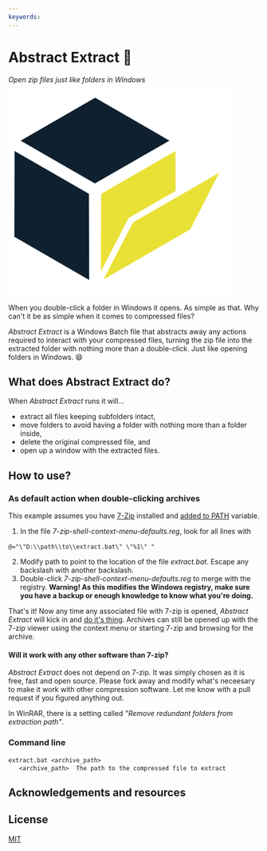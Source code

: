 ```yaml
---
keywords:
---
```

# Abstract Extract :open_file_folder:
_Open zip files just like folders in Windows_

![logotype](logotype.svg)

When you double-click a folder in Windows it opens. As simple as that. Why can't it be as simple when it comes to compressed files?

_Abstract Extract_ is a Windows Batch file that abstracts away any actions required to interact with your compressed files, turning the zip file into the extracted folder with nothing more than a double-click. Just like opening folders in Windows. :smile: 

## What does Abstract Extract do?

When _Abstract Extract_ runs it will...

* extract all files keeping subfolders intact,
* move folders to avoid having a folder with nothing more than a folder inside,
* delete the original compressed file, and
* open up a window with the extracted files.

## How to use?

### As default action when double-clicking archives

This example assumes you have [7-Zip](http://www.7-zip.org/) installed and [added to PATH](https://www.youtube.com/watch?v=qdfjWpeJDnw) variable. 

1. In the file _7-zip-shell-context-menu-defaults.reg_, look for all lines with

  ```
  @="\"D:\\path\\to\\extract.bat\" \"%1\" "
  ```
2. Modify path to point to the location of the file _extract.bat_. Escape any backslash with another backslash.
3. Double-click _7-zip-shell-context-menu-defaults.reg_ to merge with the registry. **Warning! As this modifies the Windows registry, make sure you have a backup or enough knowledge to know what you're doing.**

That's it! Now any time any associated file with 7-zip is opened, _Abstract Extract_ will kick in and [do it's thing](#what-does-abstract-extract-do). Archives can still be opened up with the 7-zip viewer using the context menu or starting 7-zip and browsing for the archive.

#### Will it work with any other software than 7-zip?

_Abstract Extract_ does not depend on 7-zip. It was simply chosen as it is free, fast and open source. Please fork away and modify what's neceesary to make it work with other compression software. Let me know with a pull request if you figured anything out.

In WinRAR, there is a setting called _"Remove redundant folders from extraction path"_.


### Command line

```
extract.bat <archive_path>
   <archive_path>  The path to the compressed file to extract
```


## Acknowledgements and resources

## License

[MIT](LICENSE)
